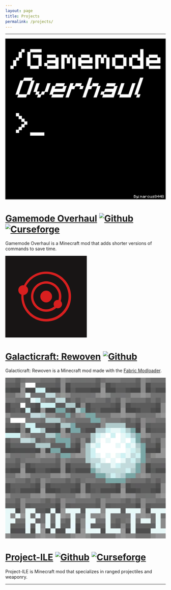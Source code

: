 ```yaml
---
layout: page
title: Projects
permalink: /projects/
---
```

<hr>
<div class="tiles">
<div class="tile" markdown=1>
<img src="/assets/images/gamemode_overhaul.png" alt="icon" class="tile">
<div style="display: block;" markdown=1>

# [Gamemode Overhaul](/projects/GamemodeOverhaul) [![Github](https://img.shields.io/badge/Github-Gamemode%20Overhaul-blue?logo=github&style=flat)](https://github.com/marcus8448/GamemodeOverhaul/) [![Curseforge](https://cf.way2muchnoise.eu/full_314612_downloads.svg)](https://www.curseforge.com/minecraft/mc-mods/gamemodeoverhaul/)

Gamemode Overhaul is a Minecraft mod that adds shorter versions of commands to save time.

</div>
</div>
<div class="tile" markdown=1>
<img src="/assets/images/stellar_horizons.png" alt="icon" class="tile">
<div style="display: block;" markdown=1>

# [Galacticraft: Rewoven](/projects/Galacticraft-Rewoven) [![Github](https://img.shields.io/badge/Github-Galacticraft%20Rewoven-blue?logo=github&style=flat)](https://github.com/StellarHorizons/Galacticraft-Rewoven/)


Galacticraft: Rewoven is a Minecraft mod made with the [Fabric Modloader](https://fabricmc.net/).

</div>
</div>
<div class="tile" markdown=1>
<img src="/assets/images/project-ile.jpeg" alt="icon" class="tile">
<div style="display: block;" markdown=1>

# [Project-ILE](/projects/Project-ILE) [![Github](https://img.shields.io/badge/Github-Project%20ILE-blue?logo=github&style=flat)](https://github.com/marcus8448/Project-ILE/) [![Curseforge](https://cf.way2muchnoise.eu/full_354645_downloads.svg)](https://www.curseforge.com/minecraft/mc-mods/project-ile/)


Project-ILE is Minecraft mod that specializes in ranged projectiles and weaponry.

</div>
</div>
</div>
<hr style="display: block;">
